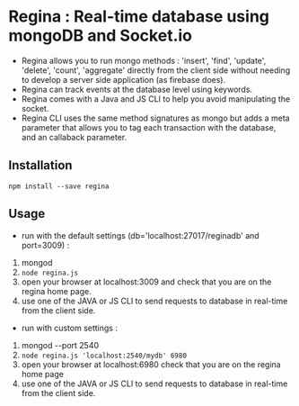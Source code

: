 # Regina : Real-time database using mongoDB and Socket.io

* Regina allows you to run mongo methods : 'insert', 'find', 'update', 'delete', 'count', 'aggregate' directly from the client side without needing to develop a server side application (as firebase does).
* Regina can track events at the database level using keywords.
* Regina comes with a Java and JS CLI to help you avoid manipulating the socket.
* Regina CLI uses the same method signatures as mongo but adds a meta parameter that allows you to tag each transaction with the database, and an callaback parameter.

## Installation

`npm install --save regina`

## Usage

* run with the default settings (db='localhost:27017/reginadb' and port=3009) : 
1. mongod
2. `node regina.js`
3. open your browser at localhost:3009 and check that you are on the regina home page. 
4. use one of the JAVA or JS CLI to send requests to database in real-time from the client side.


* run with custom settings :
1. mongod --port 2540
2. `node regina.js 'localhost:2540/mydb' 6980` 
3. open your browser at localhost:6980 check that you are on the regina home page
4. use one of the JAVA or JS CLI to send requests to database in real-time from the client side.
